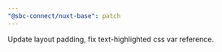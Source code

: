 ```yaml
---
"@sbc-connect/nuxt-base": patch
---
```


Update layout padding, fix text-highlighted css var reference.
